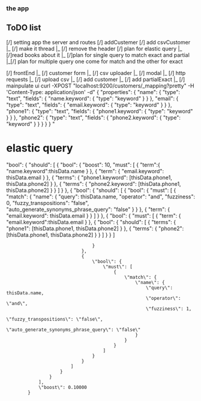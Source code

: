 ### the app 


## ToDO list
[/] setting app the server and routes
[/] addCustemer 
[/] add csvCustomer 
    |_ [/] make it thread
    |_ [/] remove the header 
[/] plan for elastic query
    |_ [/]read books about it
    |_ [/]plan for single query to match exact and partial
    |_[/] plan for multiple query one come for match and the other for exact

[/] frontEnd
    |_ [/] customer form
    |_ [/] csv uploader
    |_ [/] modal
    |_ [/] http requests
        |_ [/] upload csv
        |_ [/] add customer
        |_ [/] add partialExact
        |_ [/] mainpulate ui
curl -XPOST "localhost:9200/customers/_mapping?pretty" -H 'Content-Type: application/json' -d"
{
  \"properties\": {
    \"name\": {
      \"type\": \"text\",
      \"fields\": {
        \"name.keyword\": {
          \"type\": \"keyword\"
        }
      }
    },
     \"email\": {
      \"type\": \"text\",
      \"fields\": {
        \"email.keyword\": {
          \"type\": \"keyword\"
        }
      }
    },
    \"phone1\": {
      \"type\": \"text\",
      \"fields\": {
        \"phone1.keyword\": {
          \"type\": \"keyword\"
        }
      }
    },
     \"phone2\": {
      \"type\": \"text\",
      \"fields\": {
        \"phone2.keyword\": {
          \"type\": \"keyword\"
        }
      }
    }
  }
}
"


# elastic query
 \"bool\": {
                \"should\": [
                    {
                        \"bool\": {
                            \"boost\": 10,
                            \"must\": [
                                {
                                    \"term\":{
                                        \"name.keyword\":thisData.name
                                    }
                                },
                                {
                                    \"term\": {
                                        \"email.keyword\": thisData.email
                                    }
                                },
                                {
                                    \"terms\": {
                                        \"phone1.keyword\": [thisData.phone1, thisData.phone2]
                                    }
                                },
                                {
                                    \"terms\": {
                                        \"phone2.keyword\": [thisData.phone1, thisData.phone2]
                                    }
                                }
                            ]
                        }
                    },
                    {
                        \"bool\": {
                            \"should\": [
                                {
                                    \"bool\": {
                                        \"must\": [
                                            {
                                                \"match\": {
                                                    \"name\": {
                                                        \"query\": thisData.name,
                                                        \"operator\": \"and\",
                                                        \"fuzziness\": 0,
                                                        \"fuzzy_transpositions\": \"false\",
                                                        \"auto_generate_synonyms_phrase_query\": \"false\"
                                                    }
                                                }
                                            },
                                            {
                                                \"term\": {
                                                    \"email.keyword\": thisData.email
                                                }
                                            }
                                        ]
                                    }
                                },
                                {
                                    \"bool\": {
                                        \"must\": [
                                            {
                                                \"term\": {
                                                    \"email.keyword\":thisData.email
                                                }
                                            },
                                            {
                                                \"bool\": {
                                                    \"should\": [
                                                        {
                                                            \"terms\": {
                                                                \"phone1\": [thisData.phone1, thisData.phone2]
                                                            }
                                                        },
                                                        {
                                                            \"terms\": {
                                                                \"phone2\": [thisData.phone1, thisData.phone2]
                                                            }
                                                        }
                                                    ]
                                                }
                                            }
                                        ]

                                    }
                                },
                                {
                                    \"bool\": {
                                        \"must\": [
                                            {
                                                \"match\": {
                                                    \"name\": {
                                                        \"query\": thisData.name,
                                                        \"operator\": \"and\",
                                                        \"fuzziness\": 1,
                                                        \"fuzzy_transpositions\": \"false\",
                                                        \"auto_generate_synonyms_phrase_query\": \"false\"
                                                    }
                                                }
                                            }
                                        ]
                                    }
                                }
                            ]
                        }
                    }
                ],
                \"boost\": 0.10000
            }
        


